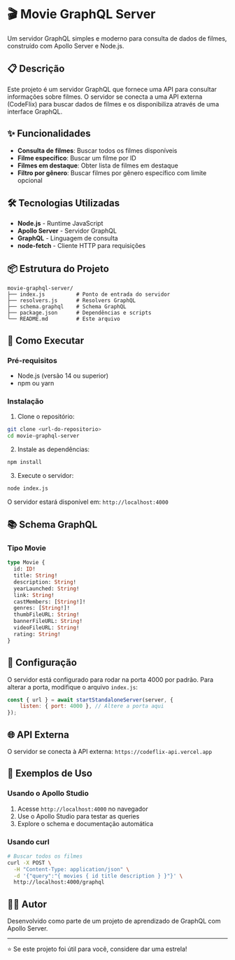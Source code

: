 # 🎬 Movie GraphQL Server

Um servidor GraphQL simples e moderno para consulta de dados de filmes, construído com Apollo Server e Node.js.

## 📋 Descrição

Este projeto é um servidor GraphQL que fornece uma API para consultar informações sobre filmes. O servidor se conecta a uma API externa (CodeFlix) para buscar dados de filmes e os disponibiliza através de uma interface GraphQL.

## ✨ Funcionalidades

- **Consulta de filmes**: Buscar todos os filmes disponíveis
- **Filme específico**: Buscar um filme por ID
- **Filmes em destaque**: Obter lista de filmes em destaque
- **Filtro por gênero**: Buscar filmes por gênero específico com limite opcional

## 🛠️ Tecnologias Utilizadas

- **Node.js** - Runtime JavaScript
- **Apollo Server** - Servidor GraphQL
- **GraphQL** - Linguagem de consulta
- **node-fetch** - Cliente HTTP para requisições

## 📦 Estrutura do Projeto

```
movie-graphql-server/
├── index.js          # Ponto de entrada do servidor
├── resolvers.js      # Resolvers GraphQL
├── schema.graphql    # Schema GraphQL
├── package.json      # Dependências e scripts
└── README.md         # Este arquivo
```

## 🚀 Como Executar

### Pré-requisitos

- Node.js (versão 14 ou superior)
- npm ou yarn

### Instalação

1. Clone o repositório:
```bash
git clone <url-do-repositorio>
cd movie-graphql-server
```

2. Instale as dependências:
```bash
npm install
```

3. Execute o servidor:
```bash
node index.js
```

O servidor estará disponível em: `http://localhost:4000`

## 📚 Schema GraphQL

### Tipo Movie
```graphql
type Movie {
  id: ID!
  title: String!
  description: String!
  yearLaunched: String!
  link: String!
  castMembers: [String!]!
  genres: [String!]!
  thumbFileURL: String!
  bannerFileURL: String!
  videoFileURL: String!
  rating: String!
}
```

## 🔧 Configuração

O servidor está configurado para rodar na porta 4000 por padrão. Para alterar a porta, modifique o arquivo `index.js`:

```javascript
const { url } = await startStandaloneServer(server, {
    listen: { port: 4000 }, // Altere a porta aqui
});
```

## 🌐 API Externa

O servidor se conecta à API externa: `https://codeflix-api.vercel.app`

## 📝 Exemplos de Uso

### Usando o Apollo Studio

1. Acesse `http://localhost:4000` no navegador
2. Use o Apollo Studio para testar as queries
3. Explore o schema e documentação automática

### Usando curl

```bash
# Buscar todos os filmes
curl -X POST \
  -H "Content-Type: application/json" \
  -d '{"query":"{ movies { id title description } }"}' \
  http://localhost:4000/graphql
```

## 👨‍💻 Autor

Desenvolvido como parte de um projeto de aprendizado de GraphQL com Apollo Server.

---

⭐ Se este projeto foi útil para você, considere dar uma estrela! 